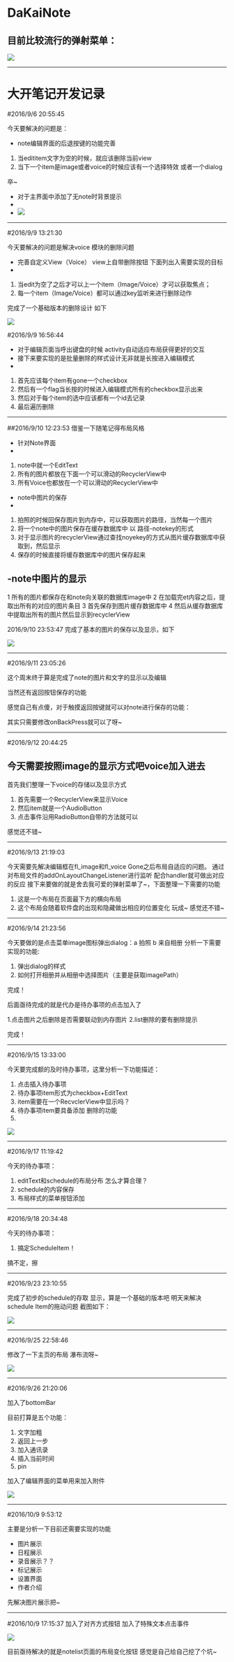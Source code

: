 # DaKaiNote
## 目前比较流行的弹射菜单：

![](http://i.imgur.com/qVlUwYD.gif)

----------
# 大开笔记开发记录
#2016/9/6 20:55:45 

今天要解决的问题是：
- note编辑界面的后退按键的功能完善
	
1. 当edititem文字为空的时候，就应该删除当前view
2. 当下一个item是image或者voice的时候应该有一个选择特效 或者一个dialog

卒~

- 对于主界面中添加了无note时背景提示
- 
- ![](http://i.imgur.com/HqkGWaz.png)

----------
#2016/9/9 13:21:30 

今天要解决的问题是解决voice 模块的删除问题

- 完善自定义View（Voice） view上自带删除按钮
下面列出入需要实现的目标
-
1. 当edit为空了之后才可以上一个item（Image/Voice）才可以获取焦点；
2. 每一个item（Image/Voice）都可以通过key监听来进行删除动作

完成了一个基础版本的删除设计 如下

![](http://i.imgur.com/nebFhdH.gif)

#2016/9/9 16:56:44 

- 对于编辑页面当呼出键盘的时候 activity自动适应布局获得更好的交互
- 接下来要实现的是批量删除的样式设计无非就是长按进入编辑模式
- 
1. 首先应该每个item有gone一个checkbox
2. 然后有一个flag当长按的时候进入编辑模式所有的checkbox显示出来
3. 然后对于每个item的选中应该都有一个id去记录
4. 最后遍历删除


----------


##2016/9/10 12:23:53 
借鉴一下随笔记得布局风格

- 针对Note界面
-

1. note中就一个EditText
2. 所有的图片都放在下面一个可以滑动的RecyclerView中
3. 所有Voice也都放在一个可以滑动的RecyclerView中



- note中图片的保存
-
1. 拍照的时候回保存图片到内存中，可以获取图片的路径，当然每一个图片
2. 将一个note中的图片保存在缓存数据库中 以 路径-notekey的形式
3. 对于显示图片的recyclerView通过查找noyekey的方式从图片缓存数据库中获取到，然后显示
4. 保存的时候直接将缓存数据库中的图片保存起来

-note中图片的显示
-
1 所有的图片都保存在和note向关联的数据库image中
2 在加载完et内容之后，提取出所有的对应的图片条目
3 首先保存到图片缓存数据库中
4 然后从缓存数据库中提取出所有的图片然后显示到recyclerView

2016/9/10 23:53:47 
完成了基本的图片的保存以及显示，如下

![](http://i.imgur.com/aiWPp8n.png)

----------


#2016/9/11 23:05:26 

这个周末终于算是完成了note的图片和文字的显示以及编辑 

当然还有返回按钮保存的功能

感觉自己有点傻，对于触摸返回按键就可以对note进行保存的功能：

其实只需要修改onBackPress就可以了呀~


----------

#2016/9/12 20:44:25

今天需要按照image的显示方式吧voice加入进去
-

首先我们整理一下voice的存储以及显示方式

1. 首先需要一个RecyclerView来显示Voice
2. 然后item就是一个AudioButton
3. 点击事件沿用RadioButton自带的方法就可以

感觉还不错~


----------

#2016/9/13 21:19:03 


今天需要先解决编辑框在fl_image和fl_voice Gone之后布局自适应的问题。
通过对布局文件的addOnLayoutChangeListener进行监听 配合handler就可做出对应的反应
接下来要做的就是舍去我可爱的弹射菜单了~，下面整理一下需要的功能

1. 这是一个布局在页面最下方的横向布局
2. 这个布局会随着软件盘的出现和隐藏做出相应的位置变化
玩成~
感觉还不错~

----------
#2016/9/14 21:23:56 


今天要做的是点击菜单image图标弹出dialog：a 拍照 b 来自相册
分析一下需要实现的功能:

1. 弹出dialog的样式
2. 如何打开相册并从相册中选择图片（主要是获取imagePath）

完成！

后面亟待完成的就是代办是待办事项的点击加入了

1.点击图片之后删除是否需要联动到内存图片
2.list删除的要有删除提示

完成！

----------

#2016/9/15 13:33:00 

今天要完成额的及时待办事项，这里分析一下功能描述：
1. 点击插入待办事项
2. 待办事项item形式为checkbox+EditText
3. item需要在一个RecvclerView中显示吗？
4. 待办事项item要具备添加 删除的功能
5. 
![](http://i.imgur.com/PZ1sYBB.png)


----------

#2016/9/17 11:19:42 

今天的待办事项：

1. editText和schedule的布局分布 怎么才算合理？
2. schedule的内容保存
3. 布局样式的菜单按钮添加


----------

#2016/9/18 20:34:48 

今天的待办事项：

1. 搞定ScheduleItem！

搞不定，擦


----------
#2016/9/23 23:10:55 

完成了初步的schedule的存取 显示，算是一个基础的版本吧
明天来解决schedule Item的拖动问题
截图如下：

![](http://i.imgur.com/JDFLxmw.png)

----------
#2016/9/25 22:58:46 

修改了一下主页的布局  瀑布流呀~

![](http://i.imgur.com/211nkuD.png)

----------
#2016/9/26 21:20:06 

加入了bottomBar

目前打算是五个功能：
1. 文字加粗
2. 返回上一步
3. 加入通讯录
4. 插入当前时间
5. pin

加入了编辑界面的菜单用来加入附件

![](http://i.imgur.com/aIp8zKz.png)



----------
#2016/10/9 9:53:12

主要是分析一下目前还需要实现的功能

- 图片展示
- 日程展示
- 录音展示？？
- 标记展示
- 设置界面
- 作者介绍

先解决图片展示把~


----------
#2016/10/9 17:15:37 
加入了对齐方式按钮
加入了特殊文本点击事件

![](http://i.imgur.com/VlA1yMO.png)

目前亟待解决的就是notelist页面的布局变化按钮 感觉是自己给自己挖了个坑~